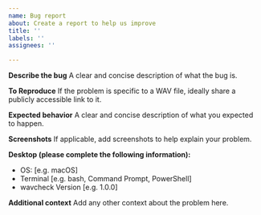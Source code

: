 ```yaml
---
name: Bug report
about: Create a report to help us improve
title: ''
labels: ''
assignees: ''

---
```


**Describe the bug**
A clear and concise description of what the bug is.

**To Reproduce**
If the problem is specific to a WAV file, ideally share a publicly accessible link to it.

**Expected behavior**
A clear and concise description of what you expected to happen.

**Screenshots**
If applicable, add screenshots to help explain your problem.

**Desktop (please complete the following information):**
 - OS: [e.g. macOS]
 - Terminal [e.g. bash, Command Prompt, PowerShell]
 - wavcheck Version [e.g. 1.0.0]

**Additional context**
Add any other context about the problem here.

